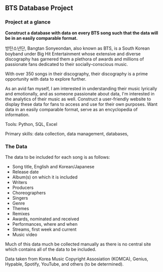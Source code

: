 ## BTS Database Project

### Project at a glance
**Construct a database with data on every BTS song such that the data will be in an easily comparable format.** 

방탄소년단, Bangtan Sonyeondan, also known as BTS, is a South Korean boyband under Big Hit Entertainment whose extensive and diverse discography has garnered them a plethora of awards and millions of passionate fans dedicated to their socially-conscious music. 

With over 350 songs in their discography, their discography is a prime opportunity with data to explore further.

As an avid fan myself, I am interested in understanding their music lyrically and emotionally, and as someone passionate about data, I'm interested in the analytics of their music as well.
Construct a user-friendly website to display these data for fans to access and use for their own purposes.
Want data in an easily comparable format, serve as an encyclopedia of information.

Tools: Python, SQL, Excel

Primary skills: data collection, data management, databases, 

### The Data
The data to be included for each song is as follows:
  - Song title, English and Korean/Japanese
  - Release date
  - Album(s) on which it is included
  - Writers
  - Producers
  - Choreographers
  - Singers
  - Genre
  - Themes
  - Remixes
  - Awards, nominated and received 
  - Performances, where and when
  - Streams, first week and current
  - Music video
  
  Much of this data much be collected manually as there is no central site which contains all of the data to be included. 
  
  Data taken from Korea Music Copyright Assosiation (KOMCA), Genius, Hypable, Spotify, YouTube, and others (to be determined).

